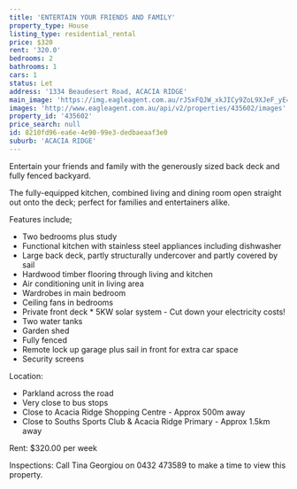 ```yaml
---
title: 'ENTERTAIN YOUR FRIENDS AND FAMILY'
property_type: House
listing_type: residential_rental
price: $320
rent: '320.0'
bedrooms: 2
bathrooms: 1
cars: 1
status: Let
address: '1334 Beaudesert Road, ACACIA RIDGE'
main_image: 'https://img.eagleagent.com.au/rJSxFQJW_xkJICy9ZoL9XJeF_yE=/1280x854/smart/https://s3-us-west-2.amazonaws.com/eagleagent-orig/images/6826030/414238219-image-M.jpg'
images: 'http://www.eagleagent.com.au/api/v2/properties/435602/images'
property_id: '435602'
price_search: null
id: 8210fd96-ea6e-4e90-99e3-dedbaeaaf3e0
suburb: 'ACACIA RIDGE'
---
```

Entertain your friends and family with the generously sized back deck and fully fenced backyard.

The fully-equipped kitchen, combined living and dining room open straight out onto the deck; perfect for families and entertainers alike.

Features include;
* Two bedrooms plus study
* Functional kitchen with stainless steel appliances including dishwasher
* Large back deck, partly structurally undercover and partly covered by sail
* Hardwood timber flooring through living and kitchen
* Air conditioning unit in living area
* Wardrobes in main bedroom
* Ceiling fans in bedrooms
* Private front deck * 5KW solar system - Cut down your electricity costs!
* Two water tanks
* Garden shed
* Fully fenced
* Remote lock up garage plus sail in front for extra car space
* Security screens

Location:
* Parkland across the road
* Very close to bus stops
* Close to Acacia Ridge Shopping Centre - Approx 500m away
* Close to Souths Sports Club & Acacia Ridge Primary - Approx 1.5km away

Rent: $320.00 per week

Inspections: Call Tina Georgiou on 0432 473589 to make a time to view this property.